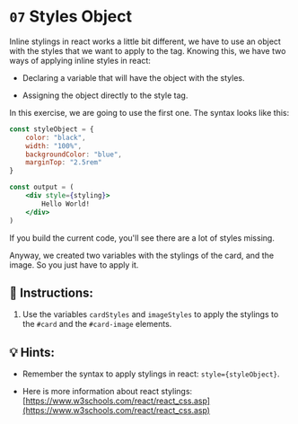 # `07` Styles Object

Inline stylings in react works a little bit different, we have to use an object with the styles that we want to apply to the tag. Knowing this, we have two ways of applying inline styles in react:

+ Declaring a variable that will have the object with the styles.

+ Assigning the object directly to the style tag.

In this exercise, we are going to use the first one. The syntax looks like this:

```jsx
const styleObject = {
    color: "black",
    width: "100%",
    backgroundColor: "blue",
    marginTop: "2.5rem"
}

const output = (
    <div style={styling}>
        Hello World!
    </div>
)
```

If you build the current code, you'll see there are a lot of styles missing.

Anyway, we created two variables with the stylings of the card, and the image. So you just have to apply it.

## 📝 Instructions:

1. Use the variables `cardStyles` and `imageStyles` to apply the stylings to the `#card` and the `#card-image` elements.

## 💡 Hints:

+ Remember the syntax to apply stylings in react: `style={styleObject}`.

+ Here is more information about react stylings: [https://www.w3schools.com/react/react_css.asp](https://www.w3schools.com/react/react_css.asp)